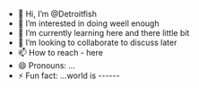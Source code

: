 - 👋 Hi, I’m @Detroitfish
- 👀 I’m interested in doing weell enough 
- 🌱 I’m currently learning here and there little bit 
- 💞️ I’m looking to collaborate to discuss later 
- 📫 How to reach - here 
- 😄 Pronouns: ...
- ⚡ Fun fact: ...world is ------

<!---
Detroitfish/Detroitfish is a ✨ special ✨ repository because its `README.md` (this file) appears on your GitHub profile.
You can click the Preview link to take a look at your changes.
--->
